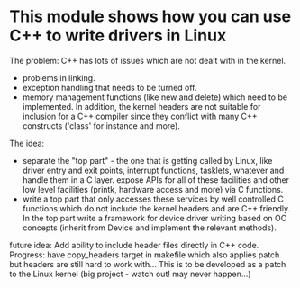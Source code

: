 # This module shows how you can use C++ to write drivers in Linux

The problem:
C++ has lots of issues which are not dealt with in the kernel.
* problems in linking.
* exception handling that needs to be turned off.
* memory management functions (like new and delete) which need to be implemented.
In addition, the kernel headers are not suitable for inclusion for a C++ compiler
since they conflict with many C++ constructs ('class' for instance and more).

The idea:
* separate the "top part" - the one that is getting called by Linux, like driver
entry and exit points, interrupt functions, tasklets, whatever and handle them in a C layer.
expose APIs for all of these facilities and other low level facilities (printk, hardware access
and more) via C functions.
* write a top part that only accesses these services by well controlled C functions which do
not include the kernel headers and are C++ friendly. In the top part write a framework for
device driver writing based on OO concepts (inherit from Device and implement the relevant
methods).

future idea:
    Add ability to include header files directly in C++ code.
    Progress: have copy_headers target in makefile
    which also applies patch but headers are still hard to
    work with...
    This is to be developed as a patch to the Linux kernel (big project - watch out!
    may never happen...)
